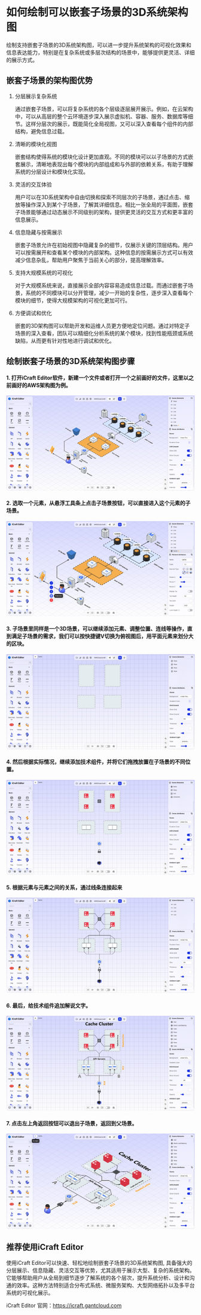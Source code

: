 <!--
 * @Descripttion: 
 * @MainAuthor: 
-->

# 如何绘制可以嵌套子场景的3D系统架构图


绘制支持嵌套子场景的3D系统架构图，可以进一步提升系统架构的可视化效果和信息表达能力，特别是在复杂系统或多层次结构的场景中，能够提供更灵活、详细的展示方式。

## 嵌套子场景的架构图优势

1. 分层展示复杂系统

	通过嵌套子场景，可以将复杂系统的各个层级逐层展开展示。例如，在云架构中，可以从高层的整个云环境逐步深入展示虚拟机、容器、服务、数据库等细节。这样分层次的展示，既能简化全局视图，又可以深入查看每个组件的内部结构，避免信息过载。

2. 清晰的模块化视图

	嵌套结构使得系统的模块化设计更加直观。不同的模块可以以子场景的方式嵌套展示，清晰地表现出每个模块的内部组成和与外部的依赖关系，有助于理解系统的分层设计和模块化实现。

3. 灵活的交互体验

	用户可以在3D系统架构中自由切换和探索不同层次的子场景，通过点击、缩放等操作深入到某个子场景，了解其详细信息。相比一张全局的平面图，嵌套子场景能够通过动态展示不同级别的架构，提供更灵活的交互方式和更丰富的信息展示。

4. 信息隐藏与按需展示

	嵌套子场景允许在初始视图中隐藏复杂的细节，仅展示关键的顶层结构。用户可以按需展开和查看某个模块的内部架构。这种信息的按需展示方式可以有效减少信息杂乱，帮助用户聚焦于当前关心的部分，提高理解效率。

5. 支持大规模系统的可视化

	对于大规模系统来说，直接展示全部内容容易造成信息过载。而通过嵌套子场景，系统的不同模块可以分开管理，减少一开始的复杂性，逐步深入查看每个模块的细节，使得大规模架构的可视化更加可行。

6. 方便调试和优化

	嵌套的3D架构图可以帮助开发和运维人员更方便地定位问题。通过对特定子场景的深入查看，团队可以精细化分析系统的某个模块，找到性能瓶颈或系统缺陷，从而更有针对性地进行调试和优化。


## 绘制嵌套子场景的3D系统架构图步骤

#### 1. 打开iCraft Editor软件，新建一个文件或者打开一个之前画好的文件，这里以之前画好的AWS架构图为例。
![](../public/blog/subscene/1.jpg)
#### 2. 选取一个元素，从悬浮工具条上点击子场景按钮，可以直接进入这个元素的子场景。
![](../public/blog/subscene/2.jpg)
#### 3. 子场景里同样是一个3D场景，可以继续添加元素、调整位置、连线等操作，直到满足子场景的需求，我们可以按快捷键V切换为俯视图后，用平面元素来划分大的区块。
![](../public/blog/subscene/3.jpg)
#### 4. 然后根据实际情况，继续添加技术组件，并将它们拖拽放置在子场景的不同位置。
![](../public/blog/subscene/4.jpg)
#### 5. 根据元素与元素之间的关系，通过线条连接起来
![](../public/blog/subscene/5.jpg)
#### 6. 最后，给技术组件追加解说文字。 
![](../public/blog/subscene/6.jpg)
#### 7. 点击左上角返回按钮可以退出子场景，返回到父场景。
![](../public/blog/subscene/7.jpg)


## 推荐使用iCraft Editor
使用iCraft Editor可以快速、轻松地绘制嵌套子场景的3D系统架构图, 具备强大的分层展示、信息隐藏、灵活交互等优势，尤其适用于展示大型、复杂的系统架构。它能够帮助用户从全局到细节逐步了解系统的各个层次，提升系统分析、设计和沟通的效率。这种方法特别适合分布式系统、微服务架构、大型网络拓扑以及多平台系统的可视化展示。

iCraft Editor 官网：https://icraft.gantcloud.com